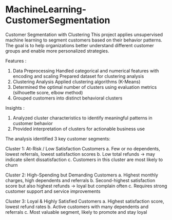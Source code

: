 # MachineLearning-CustomerSegmentation
Customer Segmentation with Clustering
This project applies unsupervised machine learning to segment customers based on their behavior patterns. The goal is to help organizations better understand different customer groups and enable more personalized strategies.

Features :
1. Data Preprocessing
   Handled categorical and numerical features with encoding and scaling
   Prepared dataset for clustering analysis
2. Clustering Analysis
   Applied clustering algorithms (K-Means)
3. Determined the optimal number of clusters using evaluation metrics (silhouette score, elbow method)
4. Grouped customers into distinct behavioral clusters

Insights :
1. Analyzed cluster characteristics to identify meaningful patterns in customer behavior
2. Provided interpretation of clusters for actionable business use

The analysis identified 3 key customer segments:

Cluster 1: At-Risk / Low Satisfaction Customers
a. Few or no dependents, lowest referrals, lowest satisfaction scores
b. Low total refunds → may indicate silent dissatisfaction
c. Customers in this cluster are most likely to churn

Cluster 2: High-Spending but Demanding Customers
a. Highest monthly charges, high dependents and referrals
b. Second-highest satisfaction score but also highest refunds → loyal but complain often
c. Requires strong customer support and service improvements

Cluster 3: Loyal & Highly Satisfied Customers
a. Highest satisfaction score, lowest refund rates
b. Active customers with many dependents and referrals
c. Most valuable segment, likely to promote and stay loyal
